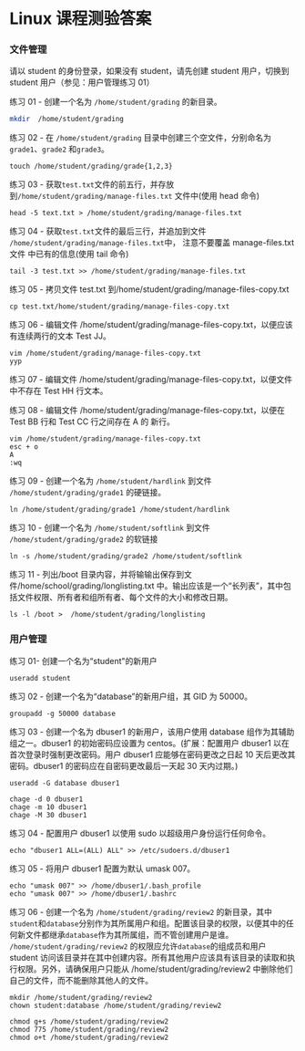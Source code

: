 # Linux 课程测验答案

### 文件管理

请以 student 的身份登录，如果没有 student，请先创建 student 用户，切换到 student 用户（参见：用户管理练习 01）

练习 01 - 创建一个名为 `/home/student/grading` 的新目录。

```bash
mkdir  /home/student/grading
```

练习 02 - 在 `/home/student/grading` 目录中创建三个空文件，分别命名为`grade1`、`grade2` 和`grade3`。

```
touch /home/student/grading/grade{1,2,3}
```

练习 03 - 获取`test.txt`文件的前五行，并存放到`/home/student/grading/manage-files.txt` 文件中(使用 head 命令)

```
head -5 text.txt > /home/student/grading/manage-files.txt
```

练习 04 - 获取`test.txt`文件的最后三行，并追加到文件 `/home/student/grading/manage-files.txt`中， 注意不要覆盖 manage-files.txt 文件 中已有的信息(使用 tail 命令)

```
tail -3 test.txt >> /home/student/grading/manage-files.txt
```

练习 05 - 拷贝文件 test.txt 到/home/student/grading/manage-files-copy.txt

```
cp test.txt/home/student/grading/manage-files-copy.txt
```

练习 06 - 编辑文件 /home/student/grading/manage-files-copy.txt，以便应该有连续两行的文本 Test JJ。

```
vim /home/student/grading/manage-files-copy.txt
yyp
```

练习 07 - 编辑文件 /home/student/grading/manage-files-copy.txt，以便文件中不存在 Test HH 行文本。



练习 08 - 编辑文件 /home/student/grading/manage-files-copy.txt，以便在 Test BB 行和 Test CC 行之间存在 A 的 新行。

```
vim /home/student/grading/manage-files-copy.txt
esc + o
A
:wq
```

练习 09 - 创建一个名为 `/home/student/hardlink` 到文件 `/home/student/grading/grade1` 的硬链接。

```
ln /home/student/grading/grade1 /home/student/hardlink 
```

练习 10 - 创建一个名为 `/home/student/softlink` 到文件 `/home/student/grading/grade2` 的软链接

```
ln -s /home/student/grading/grade2 /home/student/softlink
```

练习 11 - 列出/boot 目录内容，并将输输出保存到文件/home/school/grading/longlisting.txt 中。输出应该是一个“长列表”，其中包括文件权限、所有者和组所有者、每个文件的大小和修改日期。

```
ls -l /boot >  /home/student/grading/longlisting
```



### 用户管理

练习 01- 创建一个名为“student"的新用户

```
useradd student
```

练习 02 - 创建一个名为“database”的新用户组，其 GID 为 50000。

```
groupadd -g 50000 database
```

练习 03 - 创建一个名为 dbuser1 的新用户，该用户使用 database 组作为其辅助组之一。dbuser1 的初始密码应设置为 centos。(扩展：配置用户 dbuser1 以在首次登录时强制更改密码。用户 dbuser1 应能够在密码更改之日起 10 天后更改其密码。dbuser1 的密码应在自密码更改最后一天起 30 天内过期。)

```
useradd -G database dbuser1

chage -d 0 dbuser1
chage -m 10 dbuser1
chage -M 30 dbuser1

```

练习 04 - 配置用户 dbuser1 以使用 sudo 以超级用户身份运行任何命令。

```
echo "dbuser1 ALL=(ALL) ALL" >> /etc/sudoers.d/dbuser1
```

练习 05 - 将用户 dbuser1 配置为默认 umask 007。

```
echo "umask 007" >> /home/dbuser1/.bash_profile
echo "umask 007" >> /home/dbuser1/.bashrc
```

练习 06 - 创建一个名为 `/home/student/grading/review2` 的新目录，其中`student`和`database`分别作为其所属用户和组。配置该目录的权限，以便其中的任何新文件都继承`database`作为其所属组，而不管创建用户是谁。 `/home/student/grading/review2` 的权限应允许`database`的组成员和用户 student 访问该目录并在其中创建内容。所有其他用户应该具有该目录的读取和执行权限。另外，请确保用户只能从 /home/student/grading/review2 中删除他们自己的文件，而不能删除其他人的文件。

```
mkdir /home/student/grading/review2
chown student:database /home/student/grading/review2

chmod g+s /home/student/grading/review2
chmod 775 /home/student/grading/review2
chmod o+t /home/student/grading/review2
```


